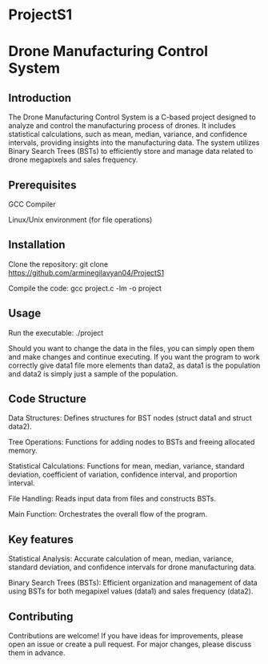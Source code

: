 # ProjectS1
# Drone Manufacturing Control System


## Introduction

The Drone Manufacturing Control System is a C-based project designed to analyze and control the manufacturing process of drones. It includes statistical calculations, such as mean, median, variance, and confidence intervals, providing insights into the manufacturing data. The system utilizes Binary Search Trees (BSTs) to efficiently store and manage data related to drone megapixels and sales frequency.

## Prerequisites

GCC Compiler

Linux/Unix environment (for file operations)

## Installation

Clone the repository: git clone https://github.com/arminegilavyan04/ProjectS1

Compile the code: gcc project.c -lm -o project

## Usage 

Run the executable: ./project

Should you want to change the data in the files, you can simply open them and make changes and continue executing. If you want the program to work correctly give data1 file more elements than data2, as data1 is the population and data2 is simply just a sample of the population.

## Code Structure

Data Structures: Defines structures for BST nodes (struct data1 and struct data2).

Tree Operations: Functions for adding nodes to BSTs and freeing allocated memory.

Statistical Calculations: Functions for mean, median, variance, standard deviation, coefficient of variation, confidence interval, and proportion interval.

File Handling: Reads input data from files and constructs BSTs.

Main Function: Orchestrates the overall flow of the program.

## Key features

Statistical Analysis: Accurate calculation of mean, median, variance, standard deviation, and confidence intervals for drone manufacturing data.

Binary Search Trees (BSTs): Efficient organization and management of data using BSTs for both megapixel values (data1) and sales frequency (data2).

## Contributing 

Contributions are welcome! If you have ideas for improvements, please open an issue or create a pull request. For major changes, please discuss them in advance.
